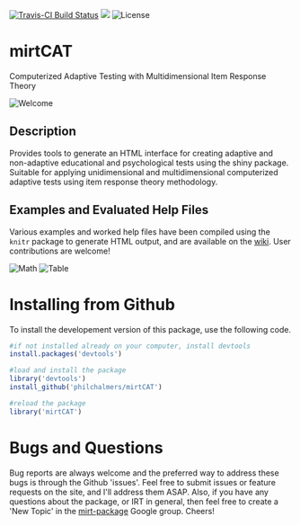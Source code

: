 [![Travis-CI Build Status](https://travis-ci.org/philchalmers/mirtCAT.svg?branch=master)](https://travis-ci.org/philchalmers/mirtCAT) [![](http://www.r-pkg.org/badges/version/mirtCAT)](http://www.r-pkg.org/pkg/mirtCAT) ![License](http://img.shields.io/badge/license-GPL%20%28%3E=%202%29-brightgreen.svg?style=flat)

# mirtCAT

Computerized Adaptive Testing with Multidimensional Item Response Theory

![Welcome](extras/01-Welcome.jpg)

## Description

Provides tools to generate an HTML interface for creating adaptive
and non-adaptive educational and psychological tests using the shiny
package. Suitable for applying unidimensional and multidimensional
computerized adaptive tests using item response theory methodology.

## Examples and Evaluated Help Files

Various examples and worked help files have been compiled using the `knitr` package to generate
HTML output, and are available on the [wiki](https://github.com/philchalmers/mirtCAT/wiki).
User contributions are welcome!

![Math](extras/04-Math_stem_Question.jpg)
![Table](extras/05-Table_stem_question.jpg)

# Installing from Github

To install the developement version of this package, use the following code.

```r
#if not installed already on your computer, install devtools
install.packages('devtools')

#load and install the package
library('devtools')
install_github('philchalmers/mirtCAT')

#reload the package
library('mirtCAT')
```

# Bugs and Questions

Bug reports are always welcome and the preferred way to address these bugs is through
the Github 'issues'. Feel free to submit issues or feature requests on the site, and I'll
address them ASAP. Also, if you have any questions about the package, or IRT in general, then
feel free to create a 'New Topic' in the
[mirt-package](https://groups.google.com/forum/#!forum/mirt-package) Google group. Cheers!
